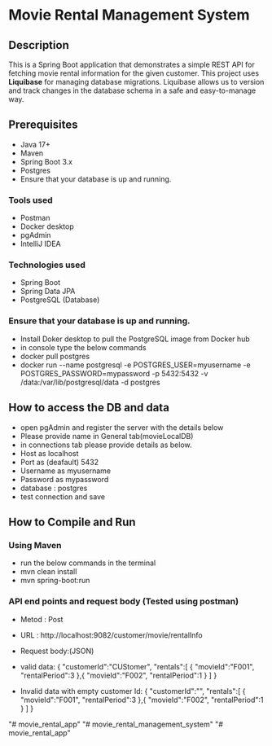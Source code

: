 # Movie Rental Management System

## Description
This is a Spring Boot application that demonstrates a simple REST API for fetching movie rental information for the given customer.
This project uses **Liquibase** for managing database migrations. Liquibase allows us to version and track changes in the database schema in a safe and easy-to-manage way.

## Prerequisites
- Java 17+
- Maven
- Spring Boot 3.x
- Postgres
- Ensure that your database is up and running.

### Tools used 
- Postman
- Docker desktop
- pgAdmin
- IntelliJ IDEA 

### Technologies used
- Spring Boot
- Spring Data JPA
- PostgreSQL (Database)

### Ensure that your database is up and running.
- Install Doker desktop to pull the PostgreSQL image from Docker hub 
- in console type the below commands
- docker pull postgres
- docker run --name postgresql -e POSTGRES_USER=myusername -e POSTGRES_PASSWORD=mypassword -p 5432:5432 -v /data:/var/lib/postgresql/data -d postgres

## How to access the DB and data
- open pgAdmin and register the server with the details below
- Please provide name in General tab(movieLocalDB)
- in connections tab please provide details as below.
- Host as localhost
- Port as (deafault) 5432
- Username as myusername
- Password as mypassword
- database : postgres
- test connection and save

## How to Compile and Run

### Using Maven
- run the below commands in the terminal
- mvn clean install
- mvn spring-boot:run

### API end points and request body (Tested using postman)
- Metod : Post
- URL : http://localhost:9082/customer/movie/rentalInfo
- Request body:(JSON)

- valid data:
{
    "customerId":"CUStomer", 
    "rentals":[
               {
                "movieId":"F001",
                "rentalPeriod":3
                },{
                "movieId":"F002",
                "rentalPeriod":1
                }
    ]
}

- Invalid data with empty customer Id:
{
    "customerId":"", 
    "rentals":[
               {
                "movieId":"F001",
                "rentalPeriod":3
                },{
                "movieId":"F002",
                "rentalPeriod":1
                }
    ]
}











"# movie_rental_app" 
"# movie_rental_management_system" 
"# movie_rental_app" 
